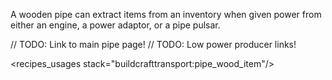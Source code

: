 A wooden pipe can extract items from an inventory when given power from either an engine, a power adaptor, or a pipe pulsar.

// TODO: Link to main pipe page!
// TODO: Low power producer links!

<recipes_usages stack="buildcrafttransport:pipe_wood_item"/>
